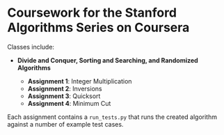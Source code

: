 # Coursework for the Stanford Algorithms Series on Coursera

Classes include:

* **Divide and Conquer, Sorting and Searching, and Randomized Algorithms**

    - **Assignment 1**: Integer Multiplication
    - **Assignment 2**: Inversions
    - **Assignment 3**: Quicksort
    - **Assignment 4**: Minimum Cut

Each assignment contains a `run_tests.py` that runs the created algorithm
against a number of example test cases. 

